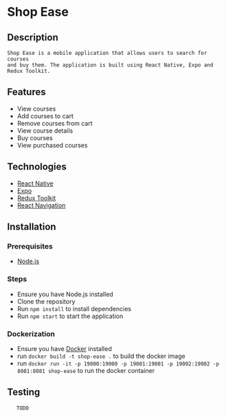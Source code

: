 # Shop Ease

## Description

    Shop Ease is a mobile application that allows users to search for courses
    and buy them. The application is built using React Native, Expo and Redux Toolkit.

## Features

-   View courses
-   Add courses to cart
-   Remove courses from cart
-   View course details
-   Buy courses
-   View purchased courses

## Technologies

-   [React Native](https://reactnative.dev/)
-   [Expo](https://expo.io/)
-   [Redux Toolkit](https://redux-toolkit.js.org/)
-   [React Navigation](https://reactnavigation.org/)

## Installation

### Prerequisites

-   [Node.js](https://nodejs.org/en/)

### Steps

-   Ensure you have Node.js installed
-   Clone the repository
-   Run `npm install` to install dependencies
-   Run `npm start` to start the application

### Dockerization

-   Ensure you have [Docker](https://www.docker.com/) installed
-   run `docker build -t shop-ease .` to build the docker image
-   run `docker run -it -p 19000:19000 -p 19001:19001 -p 19002:19002 -p 8081:8081 shop-ease` to run the docker container

## Testing

       TODO
